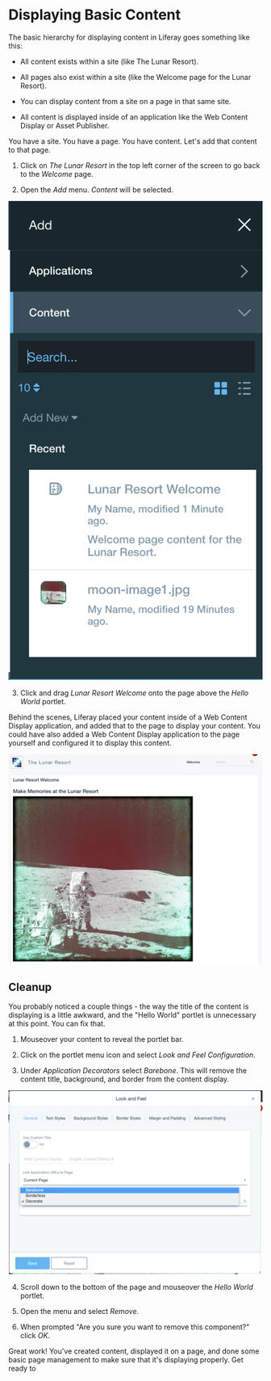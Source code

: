 # Displaying Basic Content

The basic hierarchy for displaying content in Liferay goes something like this: 

* All content exists within a site (like The Lunar Resort).

* All pages also exist within a site (like the Welcome page for the Lunar 
    Resort).

* You can display content from a site on a page in that same site.

* All content is displayed inside of an application like the Web Content Display
    or Asset Publisher.
    
You have a site. You have a page. You have content. Let's add that content to 
that page.

1. Click on *The Lunar Resort* in the top left corner of the screen to go back 
    to the *Welcome* page.
    
2. Open the *Add* menu. *Content* will be selected.

![Figure X: The add menu with your content.](../../../images/001-add-menu-content.png)

3. Click and drag *Lunar Resort Welcome* onto the page above the *Hello World*
    portlet.
    
Behind the scenes, Liferay placed your content inside of a Web Content Display
application, and added that to the page to display your content. You could have also added a Web Content Display application to the page yourself and configured it to display this content.
    
![Figure X: Your content on a page.](../../../images/001-basic-content-on-page.png)

## Cleanup

You probably noticed a couple things - the way the title of the content is 
displaying is a little awkward, and the "Hello World" portlet is unnecessary at 
this point. You can fix that.

1. Mouseover your content to reveal the portlet bar.

2. Click on the portlet menu icon and select *Look and Feel Configuration*.

3. Under *Application Decorators* select *Barebone*. This will remove the 
    content title, background, and border from the content display.

![Figure X: Your content on a page.](../../../images/001-select-barebone.png)

4. Scroll down to the bottom of the page and mouseover the *Hello World* 
    portlet.
    
5. Open the menu and select *Remove*.

6. When prompted "Are you sure you want to remove this component?" click *OK*.

Great work! You've created content, displayed it on a page, and done some basic 
page management to make sure that it's displaying properly. Get ready to 

